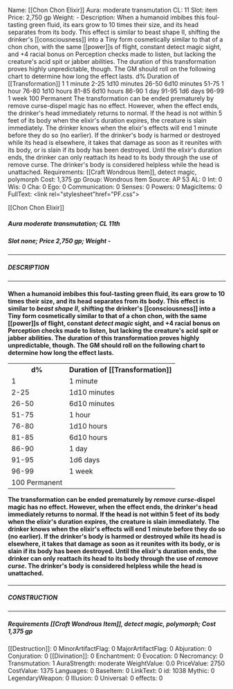 Name: [[Chon Chon Elixir]]
Aura: moderate transmutation
CL: 11
Slot: item
Price: 2,750 gp
Weight: -
Description: When a humanoid imbibes this foul-tasting green fluid, its ears grow to 10 times their size, and its head separates from its body. This effect is similar to beast shape II, shifting the drinker's [[consciousness]] into a Tiny form cosmetically similar to that of a chon chon, with the same [[power]]s of flight, constant detect magic sight, and +4 racial bonus on Perception checks made to listen, but lacking the creature's acid spit or jabber abilities. The duration of this transformation proves highly unpredictable, though. The GM should roll on the following chart to determine how long the effect lasts. d% Duration of [[Transformation]] 1 1 minute 2-25 1d10 minutes 26-50 6d10 minutes 51-75 1 hour 76-80 1d10 hours 81-85 6d10 hours 86-90 1 day 91-95 1d6 days 96-99 1 week 100 Permanent The transformation can be ended prematurely by remove curse-dispel magic has no effect. However, when the effect ends, the drinker's head immediately returns to normal. If the head is not within 5 feet of its body when the elixir's duration expires, the creature is slain immediately. The drinker knows when the elixir's effects will end 1 minute before they do so (no earlier). If the drinker's body is harmed or destroyed while its head is elsewhere, it takes that damage as soon as it reunites with its body, or is slain if its body has been destroyed. Until the elixir's duration ends, the drinker can only reattach its head to its body through the use of remove curse. The drinker's body is considered helpless while the head is unattached.
Requirements: [[Craft Wondrous Item]], detect magic, polymorph
Cost: 1,375 gp
Group: Wondrous Item
Source: AP 53
AL: 0
Int: 0
Wis: 0
Cha: 0
Ego: 0
Communication: 0
Senses: 0
Powers: 0
MagicItems: 0
FullText: <link rel="stylesheet"href="PF.css"><div class="heading"><p class="alignleft">[[Chon Chon Elixir]]</p><div style="clear: both;"></div></div><div><h5><b>Aura </b>moderate transmutation; <b>CL </b>11th</h5><h5><b>Slot </b>none; <b>Price </b>2,750 gp; <b>Weight </b>-</h5></div><hr/><div><h5><b>DESCRIPTION</b></h5></div><hr/><div><h4><p>When a humanoid imbibes this foul-tasting green fluid, its ears grow to 10 times their size, and its head separates from its body. This effect is similar to <i>beast shape II</i>, shifting the drinker's [[consciousness]] into a Tiny form cosmetically similar to that of a chon chon, with the same [[power]]s of flight, constant <i>detect magic</i> sight, and +4 racial bonus on Perception checks made to listen, but lacking the creature's acid spit or jabber abilities. The duration of this transformation proves highly unpredictable, though. The GM should roll on the following chart to determine how long the effect lasts. <table><tr><th>d%</th><th>Duration of [[Transformation]]</th></tr><tr><td>1</td><td>1 minute</td></tr><tr><td>2-25</td><td>1d10 minutes</td></tr><tr><td>26-50</td><td>6d10 minutes</td></tr><tr><td>51-75</td><td>1 hour</td></tr><tr><td>76-80</td><td>1d10 hours</td></tr><tr><td>81-85</td><td>6d10 hours</td></tr><tr><td>86-90</td><td>1 day</td></tr><tr><td>91-95</td><td>1d6 days</td></tr><tr><td>96-99</td><td>1 week</td></tr><tr><td>100 Permanent</td></tr></table> The transformation can be ended prematurely by <i>remove curse</i>-dispel magic has no effect. However, when the effect ends, the drinker's head immediately returns to normal. If the head is not within 5 feet of its body when the elixir's duration expires, the creature is slain immediately. The drinker knows when the elixir's effects will end 1 minute before they do so (no earlier). If the drinker's body is harmed or destroyed while its head is elsewhere, it takes that damage as soon as it reunites with its body, or is slain if its body has been destroyed. Until the elixir's duration ends, the drinker can only reattach its head to its body through the use of <i>remove curse</i>. The drinker's body is considered helpless while the head is unattached.</p></h4></div><hr/><div><h5><b>CONSTRUCTION</b></h5></div><hr/><div><h5><b>Requirements </b>[[Craft Wondrous Item]], <i>detect magic</i>, <i>polymorph</i>; <b>Cost </b>1,375 gp</h5></div>
[[Destruction]]: 0
MinorArtifactFlag: 0
MajorArtifactFlag: 0
Abjuration: 0
Conjuration: 0
[[Divination]]: 0
Enchantment: 0
Evocation: 0
Necromancy: 0
Transmutation: 1
AuraStrength: moderate
WeightValue: 0.0
PriceValue: 2750
CostValue: 1375
Languages: 0
BaseItem: 0
LinkText: 0
id: 1038
Mythic: 0
LegendaryWeapon: 0
Illusion: 0
Universal: 0
effects: 0
